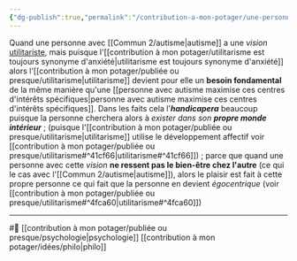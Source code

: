 ```yaml
---
{"dg-publish":true,"permalink":"/contribution-a-mon-potager/une-personne-avec-autisme-perd-ses-centres-d-interets-en-utilisant-une-vision-utilitariste/"}
---
```


Quand une personne avec [[Commun 2/autisme\|autisme]] a une *vision* [utilitariste](utilitarisme), mais puisque l'[[contribution à mon potager/utilitarisme est toujours synonyme d'anxiété\|utilitarisme est toujours synonyme d'anxiété]] alors l'[[contribution à mon potager/publiée ou presque/utilitarisme\|utilitarisme]] devient pour elle un **besoin fondamental** de la même manière qu'une [[personne avec autisme maximise ces centres d'intérêts spécifiques\|personne avec autisme maximise ces centres d'intérêts spécifiques]]. 
Dans les faits cela l'***handicapera*** beaucoup puisque la personne cherchera alors à 
*exister dans son **propre monde intérieur*** ; (puisque l'[[contribution à mon potager/publiée ou presque/utilitarisme\|utilitarisme]] utilise le développement affectif voir [[contribution à mon potager/publiée ou presque/utilitarisme#^41cf66\|utilitarisme#^41cf66]]) ; parce que quand une personne avec cette *vision* **ne ressent pas le bien-être chez l'autre** (ce qui le cas avec l'[[Commun 2/autisme\|autisme]]), alors le plaisir est fait à cette propre personne ce qui fait que la personne en devient *égocentrique* (voir [[contribution à mon potager/publiée ou presque/utilitarisme#^4fca60\|utilitarisme#^4fca60]])

---
#🌲  [[contribution à mon potager/publiée ou presque/psychologie\|psychologie]] [[contribution à mon potager/idées/philo\|philo]]